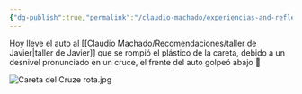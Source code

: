 ```yaml
---
{"dg-publish":true,"permalink":"/claudio-machado/experiencias-and-reflexiones/careta-del-cruze/","tags":["chapista","Cruze"]}
---
```


Hoy lleve el auto al [[Claudio Machado/Recomendaciones/taller de Javier\|taller de Javier]] que se rompió el plástico de la careta, debido a un desnivel pronunciado en un cruce, el frente del auto golpeó abajo 🤷

![Careta del Cruze rota.jpg](/img/user/Personal/Im%C3%A1genes/Careta%20del%20Cruze%20rota.jpg)